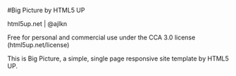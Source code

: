 #Big Picture by HTML5 UP

html5up.net | @ajlkn

Free for personal and commercial use under the CCA 3.0 license (html5up.net/license)

This is Big Picture, a simple, single page responsive site template by HTML5 UP.
